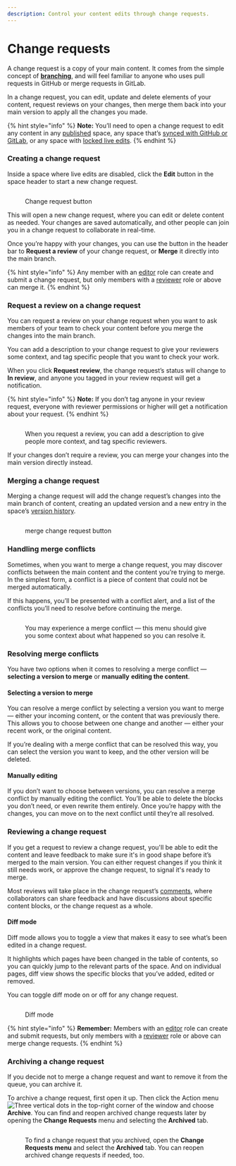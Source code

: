 ```yaml
---
description: Control your content edits through change requests.
---
```


# Change requests

A change request is a copy of your main content. It comes from the simple concept of [**branching**](https://git-scm.com/book/en/v2/Git-Branching-Branches-in-a-Nutshell), and will feel familiar to anyone who uses pull requests in GitHub or merge requests in GitLab.

In a change request, you can edit, update and delete elements of your content, request reviews on your changes, then merge them back into your main version to apply all the changes you made.

{% hint style="info" %}
**Note:** You’ll need to open a change request to edit any content in any [published](../../published-documentation/overview.md) space, any space that’s [synced with GitHub or GitLab](../../integrations/git-sync/), or any space with [locked live edits](live-edits.md).
{% endhint %}

### Creating a change request

Inside a space where live edits are disabled, click the **Edit** button in the space header to start a new change request.

<figure><img src="../../.gitbook/assets/change-requests (1).png" alt=""><figcaption><p>Change request button</p></figcaption></figure>

This will open a new change request, where you can edit or delete content as needed. Your changes are saved automatically, and other people can join you in a change request to collaborate in real-time.

Once you’re happy with your changes, you can use the button in the header bar to **Request a review** of your change request, or **Merge** it directly into the main branch.

{% hint style="info" %}
Any member with an [editor](../../account-management/member-management/roles.md#editor) role can create and submit a change request, but only members with a [reviewer](../../account-management/member-management/roles.md#reviewer) role or above can merge it.
{% endhint %}

### Request a review on a change request

You can request a review on your change request when you want to ask members of your team to check your content before you merge the changes into the main branch.

You can add a description to your change request to give your reviewers some context, and tag specific people that you want to check your work.

When you click **Request review**, the change request’s status will change to **In review**, and anyone you tagged in your review request will get a notification.

{% hint style="info" %}
**Note:** If you don’t tag anyone in your review request, everyone with reviewer permissions or higher will get a notification about your request.
{% endhint %}

<figure><img src="../../.gitbook/assets/review-change-request.png" alt=""><figcaption><p>When you request a review, you can add a description to give people more context, and tag specific reviewers.</p></figcaption></figure>

If your changes don’t require a review, you can merge your changes into the main version directly instead.

### Merging a change request

Merging a change request will add the change request’s changes into the main branch of content, creating an updated version and a new entry in the space’s [version history](../activity-history.md#see-the-activity-of-a-specific-draft).

<figure><img src="../../.gitbook/assets/merge-change-request.png" alt=""><figcaption><p>merge change request button</p></figcaption></figure>

### Handling merge conflicts

Sometimes, when you want to merge a change request, you may discover conflicts between the main content and the content you’re trying to merge. In the simplest form, a conflict is a piece of content that could not be merged automatically.

If this happens, you’ll be presented with a conflict alert, and a list of the conflicts you’ll need to resolve before continuing the merge.

<figure><img src="../../.gitbook/assets/conflict.png" alt=""><figcaption><p>You may experience a merge conflict — this menu should give you some context about what happened so you can resolve it.</p></figcaption></figure>

### Resolving merge conflicts

You have two options when it comes to resolving a merge conflict — **selecting a version to merge** or **manually** **editing the content**.

#### Selecting a version to merge

You can resolve a merge conflict by selecting a version you want to merge — either your incoming content, or the content that was previously there. This allows you to choose between one change and another — either your recent work, or the original content.&#x20;

If you’re dealing with a merge conflict that can be resolved this way, you can select the version you want to keep, and the other version will be deleted.

#### Manually editing

If you don’t want to choose between versions, you can resolve a merge conflict by manually editing the conflict. You’ll be able to delete the blocks you don’t need, or even rewrite them entirely. Once you’re happy with the changes, you can move on to the next conflict until they’re all resolved.

### Reviewing a change request

If you get a request to review a change request, you'll be able to edit the content and leave feedback to make sure it's in good shape before it’s merged to the main version. You can either request changes if you think it still needs work, or approve the change request, to signal it's ready to merge.

Most reviews will take place in the change request’s [comments](../../collaboration/comments-discussion.md), where collaborators can share feedback and have discussions about specific content blocks, or the change request as a whole.

#### Diff mode

Diff mode allows you to toggle a view that makes it easy to see what’s been edited in a change request.&#x20;

It highlights which pages have been changed in the table of contents, so you can quickly jump to the relevant parts of the space. And on individual pages, diff view shows the specific blocks that you’ve added, edited or removed.

You can toggle diff mode on or off for any change request.

<figure><img src="../../.gitbook/assets/diff-view (1).png" alt=""><figcaption><p>Diff mode</p></figcaption></figure>

{% hint style="info" %}
**Remember:** Members with an [editor](../../account-management/member-management/roles.md#editor) role can create and submit requests, but only members with a [reviewer](../../account-management/member-management/roles.md#reviewer) role or above can merge change requests.
{% endhint %}

### Archiving a change request

If you decide not to merge a change request and want to remove it from the queue, you can archive it.

To archive a change request, first open it up. Then click the Action menu <img src="../../.gitbook/assets/Actions menu.png" alt="Three vertical dots" data-size="line"> in the top-right corner of the window and choose **Archive**. You can find and reopen archived change requests later by opening the **Change Requests** menu and selecting the **Archived** tab.

<figure><img src="../../.gitbook/assets/archive-change-request.png" alt=""><figcaption><p>To find a change request that you archived, open the <strong>Change Requests menu</strong> and select the <strong>Archived</strong> tab. You can reopen archived change requests if needed, too.</p></figcaption></figure>
